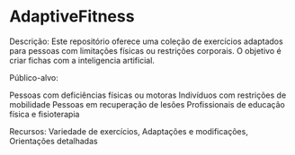 # AdaptiveFitness

Descrição:
Este repositório oferece uma coleção de exercícios adaptados para pessoas com limitações físicas ou restrições corporais. O objetivo é criar fichas com a inteligencia artificial.

Público-alvo:

Pessoas com deficiências físicas ou motoras
Indivíduos com restrições de mobilidade
Pessoas em recuperação de lesões
Profissionais de educação física e fisioterapia

Recursos:
Variedade de exercícios, Adaptações e modificações, Orientações detalhadas

